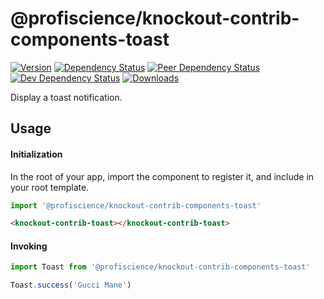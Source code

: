 # @profiscience/knockout-contrib-components-toast

[![Version][npm-version-shield]][npm]
[![Dependency Status][david-dm-shield]][david-dm]
[![Peer Dependency Status][david-dm-peer-shield]][david-dm-peer]
[![Dev Dependency Status][david-dm-dev-shield]][david-dm-dev]
[![Downloads][npm-stats-shield]][npm-stats]

[david-dm]: https://david-dm.org/Profiscience/knockout-contrib?path=packages/components.toast
[david-dm-shield]: https://david-dm.org/Profiscience/knockout-contrib/status.svg?path=packages/components.toast

[david-dm-peer]: https://david-dm.org/Profiscience/knockout-contrib?path=packages/components.toast&type=peer
[david-dm-peer-shield]: https://david-dm.org/Profiscience/knockout-contrib/peer-status.svg?path=packages/components.toast

[david-dm-dev]: https://david-dm.org/Profiscience/knockout-contrib?path=packages/components.toast&type=dev
[david-dm-dev-shield]: https://david-dm.org/Profiscience/knockout-contrib/dev-status.svg?path=packages/components.toast

[npm]: https://www.npmjs.com/package/@profiscience/knockout-contrib-components-toast
[npm-version-shield]: https://img.shields.io/npm/v/@profiscience/knockout-contrib-components-toast.svg

[npm-stats]: http://npm-stat.com/charts.html?package=@profiscience/knockout-contrib-components-toast&author=&from=&to=
[npm-stats-shield]: https://img.shields.io/npm/dt/@profiscience/knockout-contrib-components-toast.svg?maxAge=2592000

<!-- **NOTE:** It is recommended to use the [@profiscience/knockout-contrib-utils metapackage](../utils) -->

Display a toast notification.

## Usage

#### Initialization

In the root of your app, import the component to register it, and include in your root template.

```typescript
import '@profiscience/knockout-contrib-components-toast'
```
```html
<knockout-contrib-toast></knockout-contrib-toast>
```

#### Invoking
```typescript
import Toast from '@profiscience/knockout-contrib-components-toast'

Toast.success('Gucci Mane')
```